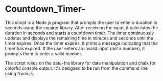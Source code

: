 # Countdown_Timer-
This script is a Node.js program that prompts the user to enter a duration in seconds using the inquirer library. After receiving the input, it calculates the duration in seconds and starts a countdown timer. The timer continuously updates and displays the remaining time in minutes and seconds until the timer expires. Once the timer expires, it prints a message indicating that the timer has expired. If the user enters an invalid input (not a number), it prompts them to enter a valid number.

The script relies on the date-fns library for date manipulation and chalk for colorful console output. It's designed to be run from the command line using Node.js.